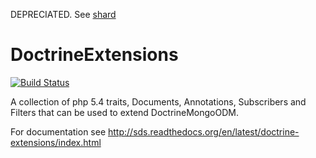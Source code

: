 DEPRECIATED. See <a href="http://zoopcommerce.github.io/shard">shard</a>

DoctrineExtensions
=====================

[![Build Status](https://secure.travis-ci.org/superdweebie/doctrineExtensions.png)](http://travis-ci.org/superdweebie/doctrineExtensions)

A collection of php 5.4 traits, Documents, Annotations, Subscribers and Filters that can be used to extend DoctrineMongoODM.

For documentation see http://sds.readthedocs.org/en/latest/doctrine-extensions/index.html
